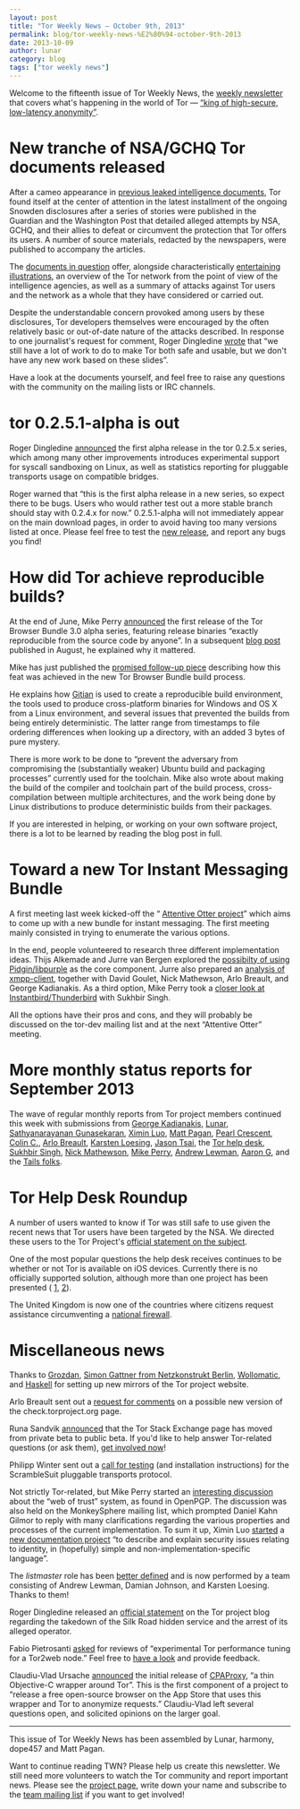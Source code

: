 ```yaml
---
layout: post
title: "Tor Weekly News — October 9th, 2013"
permalink: blog/tor-weekly-news-%E2%80%94-october-9th-2013
date: 2013-10-09
author: lunar
category: blog
tags: ["tor weekly news"]
---
```


Welcome to the fifteenth issue of Tor Weekly News, the [weekly newsletter](https://lists.torprojet.org/cgi-bin/mailman/listinfo/tor-news) that covers what's happening in the world of Tor — [“king of high-secure, low-latency anonymity”](http://www.theguardian.com/world/interactive/2013/oct/04/tor-high-secure-internet-anonymity).

# New tranche of NSA/GCHQ Tor documents released

After a cameo appearance in [previous leaked intelligence documents](https://blog.torproject.org/blog/tor-nsa-gchq-and-quick-ant-speculation), Tor found itself at the center of attention in the latest installment of the ongoing Snowden disclosures after a series of stories were published in the Guardian and the Washington Post that detailed alleged attempts by NSA, GCHQ, and their allies to defeat or circumvent the protection that Tor offers its users. A number of source materials, redacted by the newspapers, were published to accompany the articles.

The [documents in question](http://media.encrypted.cc/files/nsa) offer, alongside characteristically [entertaining illustrations](https://twitter.com/EFF/status/386291345301581825), an overview of the Tor network from the point of view of the intelligence agencies, as well as a summary of attacks against Tor users and the network as a whole that they have considered or carried out.

Despite the understandable concern provoked among users by these disclosures, Tor developers themselves were encouraged by the often relatively basic or out-of-date nature of the attacks described. In response to one journalist's request for comment, Roger Dingledine [wrote](https://blog.torproject.org/blog/yes-we-know-about-guardian-article#comment-35793) that “we still have a lot of work to do to make Tor both safe and usable, but we don't have any new work based on these slides”.

Have a look at the documents yourself, and feel free to raise any questions with the community on the mailing lists or IRC channels.

# tor 0.2.5.1-alpha is out

Roger Dingledine [announced](https://lists.torproject.org/pipermail/tor-talk/2013-October/030269.html) the first alpha release in the tor 0.2.5.x series, which among many other improvements introduces experimental support for syscall sandboxing on Linux, as well as statistics reporting for pluggable transports usage on compatible bridges.

Roger warned that “this is the first alpha release in a new series, so expect there to be bugs. Users who would rather test out a more stable branch should stay with 0.2.4.x for now.” 0.2.5.1-alpha will not immediately appear on the main download pages, in order to avoid having too many versions listed at once. Please feel free to test the [new release](https://www.torproject.org/dist/), and report any bugs you find!

# How did Tor achieve reproducible builds?

At the end of June, Mike Perry [announced](https://blog.torproject.org/blog/tor-browser-bundle-30alpha2-released) the first release of the Tor Browser Bundle 3.0 alpha series, featuring release binaries “exactly reproducible from the source code by anyone”. In a subsequent [blog post](https://blog.torproject.org/blog/deterministic-builds-part-one-cyberwar-and-global-compromise) published in August, he explained why it mattered.

Mike has just published the [promised follow-up piece](https://blog.torproject.org/blog/deterministic-builds-part-two-technical-details) describing how this feat was achieved in the new Tor Browser Bundle build process.

He explains how [Gitian](http://gitian.org/howto.html) is used to create a reproducible build environment, the tools used to produce cross-platform binaries for Windows and OS X from a Linux environment, and several issues that prevented the builds from being entirely deterministic. The latter range from timestamps to file ordering differences when looking up a directory, with an added 3 bytes of pure mystery.

There is more work to be done to “prevent the adversary from compromising the (substantially weaker) Ubuntu build and packaging processes” currently used for the toolchain. Mike also wrote about making the build of the compiler and toolchain part of the build process, cross-compilation between multiple architectures, and the work being done by Linux distributions to produce deterministic builds from their packages.

If you are interested in helping, or working on your own software project, there is a lot to be learned by reading the blog post in full.

# Toward a new Tor Instant Messaging Bundle

A first meeting last week kicked-off the “ [Attentive Otter project](https://trac.torproject.org/projects/tor/wiki/org/sponsors/Otter/Attentive)” which aims to come up with a new bundle for instant messaging. The first meeting mainly consisted in trying to enumerate the various options.

In the end, people volunteered to research three different implementation ideas. Thijs Alkemade and Jurre van Bergen explored the [possibilty of using Pidgin/libpurple](https://lists.torproject.org/pipermail/tor-dev/2013-October/005544.html) as the core component. Jurre also prepared an [analysis of xmpp-client](https://lists.torproject.org/pipermail/tor-dev/2013-October/005546.html), together with David Goulet, Nick Mathewson, Arlo Breault, and George Kadianakis. As a third option, Mike Perry took a [closer look at Instantbird/Thunderbird](https://lists.torproject.org/pipermail/tor-dev/2013-October/005555.html) with Sukhbir Singh.

All the options have their pros and cons, and they will probably be discussed on the tor-dev mailing list and at the next “Attentive Otter” meeting.

# More monthly status reports for September 2013

The wave of regular monthly reports from Tor project members continued this week with submissions from [George Kadianakis](https://lists.torproject.org/pipermail/tor-reports/2013-October/000346.html), [Lunar](https://lists.torproject.org/pipermail/tor-reports/2013-October/000347.html), [Sathyanarayanan Gunasekaran](https://lists.torproject.org/pipermail/tor-reports/2013-October/000348.html), [Ximin Luo](https://lists.torproject.org/pipermail/tor-reports/2013-October/000349.html), [Matt Pagan](https://lists.torproject.org/pipermail/tor-reports/2013-October/000350.html), [Pearl Crescent](https://lists.torproject.org/pipermail/tor-reports/2013-October/000351.html), [Colin C.](https://lists.torproject.org/pipermail/tor-reports/2013-October/000352.html), [Arlo Breault](https://lists.torproject.org/pipermail/tor-reports/2013-October/000353.html), [Karsten Loesing](https://lists.torproject.org/pipermail/tor-reports/2013-October/000354.html), [Jason Tsai](https://lists.torproject.org/pipermail/tor-reports/2013-October/000355.html), the [Tor help desk](https://lists.torproject.org/pipermail/tor-reports/2013-October/000356.html), [Sukhbir Singh](https://lists.torproject.org/pipermail/tor-reports/2013-October/000357.html), [Nick Mathewson](https://lists.torproject.org/pipermail/tor-reports/2013-October/000358.html), [Mike Perry](https://lists.torproject.org/pipermail/tor-reports/2013-October/000359.html), [Andrew Lewman](https://lists.torproject.org/pipermail/tor-reports/2013-October/000360.html), [Aaron G](https://lists.torproject.org/pipermail/tor-reports/2013-October/000361.html), and the [Tails folks](https://lists.torproject.org/pipermail/tor-reports/2013-October/000362.html).

# Tor Help Desk Roundup

A number of users wanted to know if Tor was still safe to use given the recent news that Tor users have been targeted by the NSA. We directed these users to the Tor Project's [official statement on the subject](https://blog.torproject.org/blog/yes-we-know-about-guardian-article).

One of the most popular questions the help desk receives continues to be whether or not Tor is available on iOS devices. Currently there is no officially supported solution, although more than one project has been presented ( [1](https://lists.torproject.org/pipermail/tor-dev/2013-October/005542.html), [2](https://trac.torproject.org/projects/tor/ticket/8933)).

The United Kingdom is now one of the countries where citizens request assistance circumventing a [national firewall](https://lists.torproject.org/pipermail/tor-talk/2013-July/029054.html).

# Miscellaneous news

Thanks to [Grozdan](https://lists.torproject.org/pipermail/tor-mirrors/2013-September/000366.html), [Simon Gattner from Netzkonstrukt Berlin](https://lists.torproject.org/pipermail/tor-mirrors/2013-September/000370.html), [Wollomatic](https://lists.torproject.org/pipermail/tor-mirrors/2013-October/000374.html), and [Haskell](https://lists.torproject.org/pipermail/tor-mirrors/2013-October/000375.html) for setting up new mirrors of the Tor project website.

Arlo Breault sent out a [request for comments](https://lists.torproject.org/pipermail/tor-talk/2013-October/030253.html) on a possible new version of the check.torproject.org page.

Runa Sandvik [announced](https://lists.torproject.org/pipermail/tor-talk/2013-October/030269.html) that the Tor Stack Exchange page has moved from private beta to public beta. If you'd like to help answer Tor-related questions (or ask them), [get involved now](http://tor.stackexchange.com/)!

Philipp Winter sent out a [call for testing](https://lists.torproject.org/pipermail/tor-talk/2013-October/030252.html) (and installation instructions) for the ScrambleSuit pluggable transports protocol.

Not strictly Tor-related, but Mike Perry started an [interesting discussion](https://lists.torproject.org/pipermail/tor-talk/2013-September/030235.html) about the “web of trust” system, as found in OpenPGP. The discussion was also held on the MonkeySphere mailing list, which prompted Daniel Kahn Gilmor to reply with many clarifications regarding the various properties and processes of the current implementation. To sum it up, Ximin Luo [started](https://lists.riseup.net/www/arc/monkeysphere/2013-10/msg00000.html) a [new documentation project](https://github.com/infinity0/idsec/) “to describe and explain security issues relating to identity, in (hopefully) simple and non-implementation-specific language”.

The _listmaster_ role has been [better defined](https://trac.torproject.org/projects/tor/wiki/org/operations/Infrastructure/lists.torproject.org) and is now performed by a team consisting of Andrew Lewman, Damian Johnson, and Karsten Loesing. Thanks to them!

Roger Dingledine released an [official statement](https://blog.torproject.org/blog/tor-and-silk-road-takedown) on the Tor project blog regarding the takedown of the Silk Road hidden service and the arrest of its alleged operator.

Fabio Pietrosanti [asked](https://lists.torproject.org/pipermail/tor-talk/2013-October/030405.html) for reviews of “experimental Tor performance tuning for a Tor2web node.” Feel free to [have a look](https://github.com/globaleaks/Tor2web-3.0/wiki/Performance-tuning) and provide feedback.

Claudiu-Vlad Ursache [announced](https://lists.torproject.org/pipermail/tor-dev/2013-October/005545.html) the initial release of [CPAProxy](https://github.com/ursachec/CPAProxy), “a thin Objective-C wrapper around Tor”. This is the first component of a project to “release a free open-source browser on the App Store that uses this wrapper and Tor to anonymize requests.” Claudiu-Vlad left several questions open, and solicited opinions on the larger goal.

* * *

This issue of Tor Weekly News has been assembled by Lunar, harmony, dope457 and Matt Pagan.

Want to continue reading TWN? Please help us create this newsletter. We still need more volunteers to watch the Tor community and report important news. Please see the [project page](https://trac.torproject.org/projects/tor/wiki/TorWeeklyNews), write down your name and subscribe to the [team mailing list](https://lists.torproject.org/cgi-bin/mailman/listinfo/news-team) if you want to get involved!

